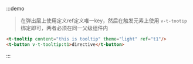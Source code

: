 :::demo
> 在弹出层上使用定义ref定义唯一key，然后在触发元素上使用 `v-t-tootip` 绑定即可，两者必须在同一父级组件内 
```html
<t-tooltip content="this is tooltip" theme="light" ref="t1"/>
<t-button v-t-tooltip:t1>directive</t-button>
```
:::
